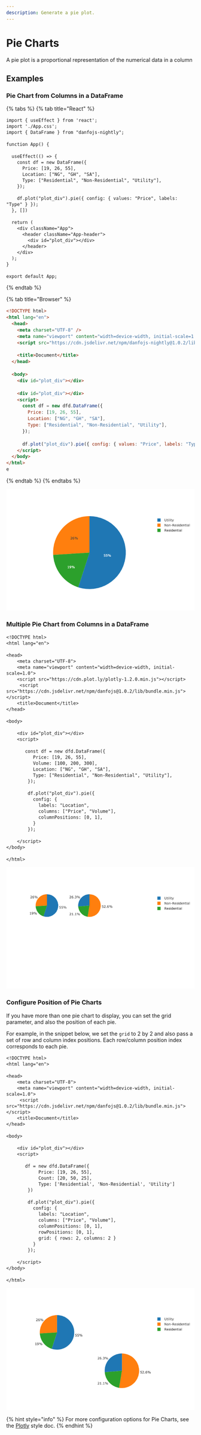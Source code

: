 ```yaml
---
description: Generate a pie plot.
---
```


# Pie Charts

A pie plot is a proportional representation of the numerical data in a column

## Examples

### Pie Chart from Columns in a DataFrame

{% tabs %}
{% tab title="React" %}
```tsx
import { useEffect } from 'react';
import './App.css';
import { DataFrame } from "danfojs-nightly";

function App() {

  useEffect(() => {
    const df = new DataFrame({
      Price: [19, 26, 55],
      Location: ["NG", "GH", "SA"],
      Type: ["Residential", "Non-Residential", "Utility"],
    });

    df.plot("plot_div").pie({ config: { values: "Price", labels: "Type" } });
  }, [])

  return (
    <div className="App">
      <header className="App-header">
        <div id="plot_div"></div>
      </header>
    </div>
  );
}

export default App;

```
{% endtab %}

{% tab title="Browser" %}
```html
<!DOCTYPE html>
<html lang="en">
  <head>
    <meta charset="UTF-8" />
    <meta name="viewport" content="width=device-width, initial-scale=1.0" />
    <script src="https://cdn.jsdelivr.net/npm/danfojs-nightly@1.0.2/lib/bundle.js"></script>

    <title>Document</title>
  </head>

  <body>
    <div id="plot_div"></div>

    <div id="plot_div"></div>
    <script>
      const df = new dfd.DataFrame({
        Price: [19, 26, 55],
        Location: ["NG", "GH", "SA"],
        Type: ["Residential", "Non-Residential", "Utility"],
      });

      df.plot("plot_div").pie({ config: { values: "Price", labels: "Type" } });
    </script>
  </body>
</html>
e
```
{% endtab %}
{% endtabs %}

![](<../../.gitbook/assets/newplot (12).png>)

### Multiple Pie Chart from Columns in a DataFrame

```markup
<!DOCTYPE html>
<html lang="en">

<head>
    <meta charset="UTF-8">
    <meta name="viewport" content="width=device-width, initial-scale=1.0">
    <script src="https://cdn.plot.ly/plotly-1.2.0.min.js"></script> 
     <script src="https://cdn.jsdelivr.net/npm/danfojs@1.0.2/lib/bundle.min.js"></script>
    <title>Document</title>
</head>

<body>

    <div id="plot_div"></div>
    <script>

       const df = new dfd.DataFrame({
          Price: [19, 26, 55],
          Volume: [100, 200, 300],
          Location: ["NG", "GH", "SA"],
          Type: ["Residential", "Non-Residential", "Utility"],
        });
    
        df.plot("plot_div").pie({
          config: {
            labels: "Location",
            columns: ["Price", "Volume"],
            columnPositions: [0, 1],
          }
        });

    </script>
</body>

</html>
```

![](<../../.gitbook/assets/newplot (21).png>)

### Configure Position of Pie Charts

If you have more than one pie chart to display, you can set the grid parameter, and also the position of each pie.

&#x20;For example, in the snippet below, we set the `grid` to 2 by 2 and also pass a set of row and column index positions. Each row/column position index corresponds to each pie.

```markup
<!DOCTYPE html>
<html lang="en">

<head>
    <meta charset="UTF-8">
    <meta name="viewport" content="width=device-width, initial-scale=1.0">
     <script src="https://cdn.jsdelivr.net/npm/danfojs@1.0.2/lib/bundle.min.js"></script>
    <title>Document</title>
</head>

<body>

    <div id="plot_div"></div>
    <script>

       df = new dfd.DataFrame({
            Price: [19, 26, 55],
            Count: [20, 50, 25],
            Type: ['Residential', 'Non-Residential', 'Utility']
        })

        df.plot("plot_div").pie({
          config: {
            labels: "Location",
            columns: ["Price", "Volume"],
            columnPositions: [0, 1],
            rowPositions: [0, 1],
            grid: { rows: 2, columns: 2 }
          }
        });

    </script>
</body>

</html>
```

![](<../../.gitbook/assets/newplot (22).png>)

{% hint style="info" %}
For more configuration options for Pie Charts, see the [Plotly](https://plotly.com/javascript/pie-charts/) style doc.
{% endhint %}
